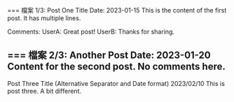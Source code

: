 === 檔案 1/3: Post One Title
Date: 2023-01-15
This is the content of the first post.
It has multiple lines.

Comments:
UserA: Great post!
UserB: Thanks for sharing.

=== 檔案 2/3: Another Post
Date: 2023-01-20
Content for the second post.
No comments here.
---
Post Three Title (Alternative Separator and Date format)
2023/02/10
This is post three.
A bit different.
